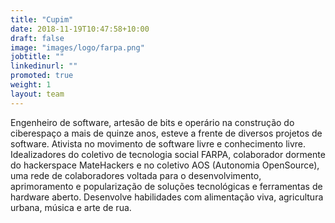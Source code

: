 ```yaml
---
title: "Cupim"
date: 2018-11-19T10:47:58+10:00
draft: false
image: "images/logo/farpa.png"
jobtitle: ""
linkedinurl: ""
promoted: true
weight: 1
layout: team
---
```


Engenheiro de software, artesão de bits e operário na construção do ciberespaço a mais de quinze anos, esteve a frente de diversos projetos de software. Ativista no movimento de software livre e conhecimento livre. Idealizadores do coletivo de tecnologia social FARPA, colaborador dormente do hackerspace MateHackers e no coletivo AOS (Autonomia OpenSource), uma rede de colaboradores voltada para o desenvolvimento, aprimoramento e popularização de soluções tecnológicas e ferramentas de hardware aberto. Desenvolve habilidades com alimentação viva, agricultura urbana, música e arte de rua.

